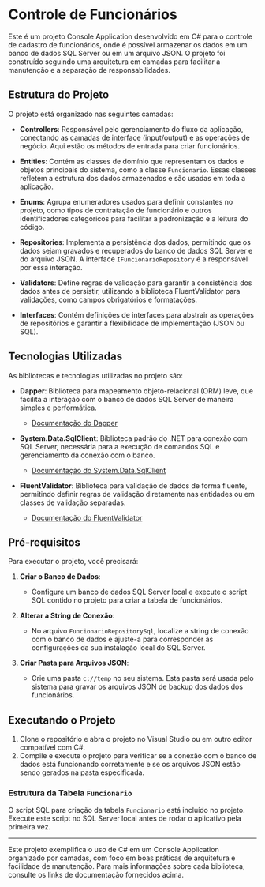 # Controle de Funcionários

Este é um projeto Console Application desenvolvido em C# para o controle de cadastro de funcionários, onde é possível armazenar os dados em um banco de dados SQL Server ou em um arquivo JSON. O projeto foi construído seguindo uma arquitetura em camadas para facilitar a manutenção e a separação de responsabilidades.

## Estrutura do Projeto

O projeto está organizado nas seguintes camadas:

- **Controllers**: Responsável pelo gerenciamento do fluxo da aplicação, conectando as camadas de interface (input/output) e as operações de negócio. Aqui estão os métodos de entrada para criar funcionários.
  
- **Entities**: Contém as classes de domínio que representam os dados e objetos principais do sistema, como a classe `Funcionario`. Essas classes refletem a estrutura dos dados armazenados e são usadas em toda a aplicação.

- **Enums**: Agrupa enumeradores usados para definir constantes no projeto, como tipos de contratação de funcionário e outros identificadores categóricos para facilitar a padronização e a leitura do código.

- **Repositories**: Implementa a persistência dos dados, permitindo que os dados sejam gravados e recuperados do banco de dados SQL Server e do arquivo JSON. A interface `IFuncionarioRepository` é a responsável por essa interação.

- **Validators**: Define regras de validação para garantir a consistência dos dados antes de persistir, utilizando a biblioteca FluentValidator para validações, como campos obrigatórios e formatações.

- **Interfaces**: Contém definições de interfaces para abstrair as operações de repositórios e garantir a flexibilidade de implementação (JSON ou SQL).

## Tecnologias Utilizadas

As bibliotecas e tecnologias utilizadas no projeto são:

- **Dapper**: Biblioteca para mapeamento objeto-relacional (ORM) leve, que facilita a interação com o banco de dados SQL Server de maneira simples e performática.
  - [Documentação do Dapper](https://dapper-tutorial.net/)

- **System.Data.SqlClient**: Biblioteca padrão do .NET para conexão com SQL Server, necessária para a execução de comandos SQL e gerenciamento da conexão com o banco.
  - [Documentação do System.Data.SqlClient](https://learn.microsoft.com/en-us/dotnet/api/system.data.sqlclient)

- **FluentValidator**: Biblioteca para validação de dados de forma fluente, permitindo definir regras de validação diretamente nas entidades ou em classes de validação separadas.
  - [Documentação do FluentValidator](https://github.com/andrebaltieri/Flunt)

## Pré-requisitos

Para executar o projeto, você precisará:

1. **Criar o Banco de Dados**:
   - Configure um banco de dados SQL Server local e execute o script SQL contido no projeto para criar a tabela de funcionários.

2. **Alterar a String de Conexão**:
   - No arquivo `FuncionarioRepositorySql`, localize a string de conexão com o banco de dados e ajuste-a para corresponder às configurações da sua instalação local do SQL Server.

3. **Criar Pasta para Arquivos JSON**:
   - Crie uma pasta `c://temp` no seu sistema. Esta pasta será usada pelo sistema para gravar os arquivos JSON de backup dos dados dos funcionários.

## Executando o Projeto

1. Clone o repositório e abra o projeto no Visual Studio ou em outro editor compatível com C#.
2. Compile e execute o projeto para verificar se a conexão com o banco de dados está funcionando corretamente e se os arquivos JSON estão sendo gerados na pasta especificada.

### Estrutura da Tabela `Funcionario`

O script SQL para criação da tabela `Funcionario` está incluído no projeto. Execute este script no SQL Server local antes de rodar o aplicativo pela primeira vez.

---

Este projeto exemplifica o uso de C# em um Console Application organizado por camadas, com foco em boas práticas de arquitetura e facilidade de manutenção. Para mais informações sobre cada biblioteca, consulte os links de documentação fornecidos acima.
